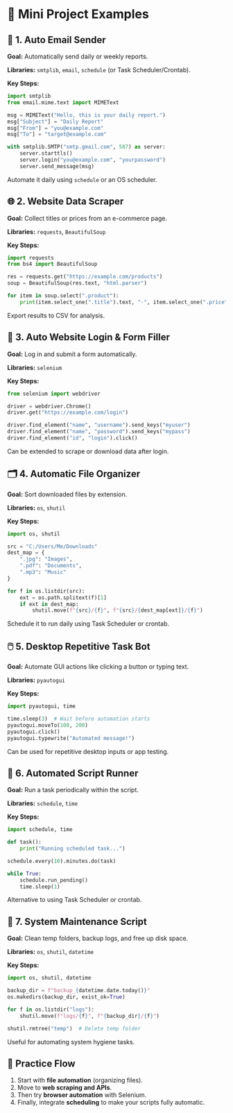 # 🧪 Mini Project Examples

## 📨 1. Auto Email Sender

**Goal:** Automatically send daily or weekly reports.

**Libraries:** `smtplib`, `email`, `schedule` (or Task Scheduler/Crontab).

**Key Steps:**

```py
import smtplib
from email.mime.text import MIMEText

msg = MIMEText("Hello, this is your daily report.")
msg["Subject"] = "Daily Report"
msg["From"] = "you@example.com"
msg["To"] = "target@example.com"

with smtplib.SMTP("smtp.gmail.com", 587) as server:
    server.starttls()
    server.login("you@example.com", "yourpassword")
    server.send_message(msg)
```
Automate it daily using `schedule` or an OS scheduler.

## 🌐 2. Website Data Scraper

**Goal:** Collect titles or prices from an e-commerce page.

**Libraries:** `requests`, `BeautifulSoup`

**Key Steps:**

```py
import requests
from bs4 import BeautifulSoup

res = requests.get("https://example.com/products")
soup = BeautifulSoup(res.text, "html.parser")

for item in soup.select(".product"):
    print(item.select_one(".title").text, "-", item.select_one(".price").text)
```

Export results to CSV for analysis.

## 🤖 3. Auto Website Login & Form Filler

**Goal:** Log in and submit a form automatically.

**Libraries:** `selenium`

**Key Steps:**

```py
from selenium import webdriver

driver = webdriver.Chrome()
driver.get("https://example.com/login")

driver.find_element("name", "username").send_keys("myuser")
driver.find_element("name", "password").send_keys("mypass")
driver.find_element("id", "login").click()
```
Can be extended to scrape or download data after login.

## 🗂️ 4. Automatic File Organizer

**Goal:** Sort downloaded files by extension.

**Libraries:** `os`, `shutil`

**Key Steps:**

```py
import os, shutil

src = "C:/Users/Me/Downloads"
dest_map = {
    ".jpg": "Images",
    ".pdf": "Documents",
    ".mp3": "Music"
}

for f in os.listdir(src):
    ext = os.path.splitext(f)[1]
    if ext in dest_map:
        shutil.move(f"{src}/{f}", f"{src}/{dest_map[ext]}/{f}")
```
Schedule it to run daily using Task Scheduler or crontab.

## 🖱️ 5. Desktop Repetitive Task Bot

**Goal:** Automate GUI actions like clicking a button or typing text.

**Libraries:** `pyautogui`

**Key Steps:**

```py
import pyautogui, time

time.sleep(3)  # Wait before automation starts
pyautogui.moveTo(100, 200)
pyautogui.click()
pyautogui.typewrite("Automated message!")
```
Can be used for repetitive desktop inputs or app testing.

## 📅 6. Automated Script Runner

**Goal:** Run a task periodically within the script.

**Libraries:** `schedule`, `time`

**Key Steps:**

```py
import schedule, time

def task():
    print("Running scheduled task...")

schedule.every(10).minutes.do(task)

while True:
    schedule.run_pending()
    time.sleep(1)
```
Alternative to using Task Scheduler or crontab.

## 📂 7. System Maintenance Script

**Goal:** Clean temp folders, backup logs, and free up disk space.

**Libraries:** `os`, `shutil`, `datetime`

**Key Steps:**

```py
import os, shutil, datetime

backup_dir = f"backup_{datetime.date.today()}"
os.makedirs(backup_dir, exist_ok=True)

for f in os.listdir("logs"):
    shutil.move(f"logs/{f}", f"{backup_dir}/{f}")

shutil.rmtree("temp")  # Delete temp folder
```
Useful for automating system hygiene tasks.

## 🧩 Practice Flow

1. Start with **file automation** (organizing files).
2. Move to **web scraping and APIs**.
3. Then try **browser automation** with Selenium.
4. Finally, integrate **scheduling** to make your scripts fully automatic.